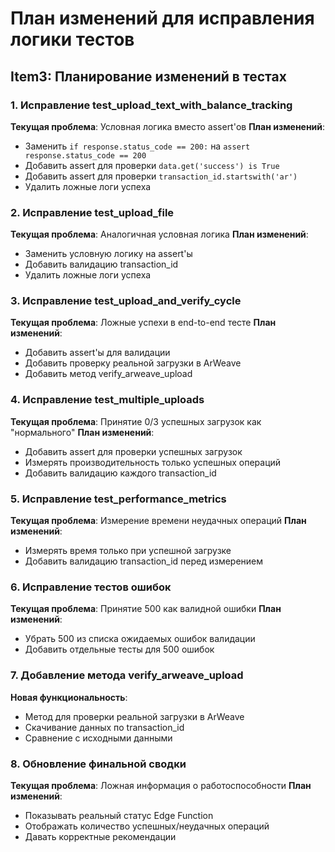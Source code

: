 # План изменений для исправления логики тестов

## Item3: Планирование изменений в тестах

### 1. Исправление test_upload_text_with_balance_tracking
**Текущая проблема**: Условная логика вместо assert'ов
**План изменений**:
- Заменить `if response.status_code == 200:` на `assert response.status_code == 200`
- Добавить assert для проверки `data.get('success') is True`
- Добавить assert для проверки `transaction_id.startswith('ar')`
- Удалить ложные логи успеха

### 2. Исправление test_upload_file
**Текущая проблема**: Аналогичная условная логика
**План изменений**:
- Заменить условную логику на assert'ы
- Добавить валидацию transaction_id
- Удалить ложные логи успеха

### 3. Исправление test_upload_and_verify_cycle
**Текущая проблема**: Ложные успехи в end-to-end тесте
**План изменений**:
- Добавить assert'ы для валидации
- Добавить проверку реальной загрузки в ArWeave
- Добавить метод verify_arweave_upload

### 4. Исправление test_multiple_uploads
**Текущая проблема**: Принятие 0/3 успешных загрузок как "нормального"
**План изменений**:
- Добавить assert для проверки успешных загрузок
- Измерять производительность только успешных операций
- Добавить валидацию каждого transaction_id

### 5. Исправление test_performance_metrics
**Текущая проблема**: Измерение времени неудачных операций
**План изменений**:
- Измерять время только при успешной загрузке
- Добавить валидацию transaction_id перед измерением

### 6. Исправление тестов ошибок
**Текущая проблема**: Принятие 500 как валидной ошибки
**План изменений**:
- Убрать 500 из списка ожидаемых ошибок валидации
- Добавить отдельные тесты для 500 ошибок

### 7. Добавление метода verify_arweave_upload
**Новая функциональность**:
- Метод для проверки реальной загрузки в ArWeave
- Скачивание данных по transaction_id
- Сравнение с исходными данными

### 8. Обновление финальной сводки
**Текущая проблема**: Ложная информация о работоспособности
**План изменений**:
- Показывать реальный статус Edge Function
- Отображать количество успешных/неудачных операций
- Давать корректные рекомендации 